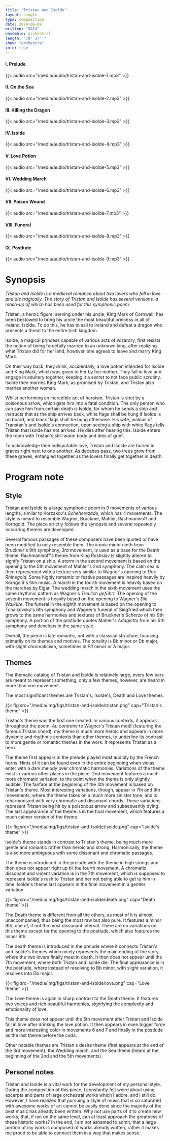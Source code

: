 ```yaml
---
title: "Tristan and Isolde"
layout: single
type: composition
date: 2024-06-09
written: "2024"
ensemble: orchestral
length: "79' 37''"
show: "orchestra"
info: true
---
```


#### I. Prelude

{{< audio src="/media/audio/tristan-and-isolde-1.mp3" >}}

#### II. On the Sea

{{< audio src="/media/audio/tristan-and-isolde-2.mp3" >}}

#### III. Killing the Dragon

{{< audio src="/media/audio/tristan-and-isolde-3.mp3" >}}

#### IV. Isolde

{{< audio src="/media/audio/tristan-and-isolde-4.mp3" >}}

#### V. Love Potion

{{< audio src="/media/audio/tristan-and-isolde-5.mp3" >}}

#### VI. Wedding March

{{< audio src="/media/audio/tristan-and-isolde-6.mp3" >}}

#### VII. Poison Wound

{{< audio src="/media/audio/tristan-and-isolde-7.mp3" >}}

#### VIII. Funeral

{{< audio src="/media/audio/tristan-and-isolde-8.mp3" >}}

#### IX. Postlude

{{< audio src="/media/audio/tristan-and-isolde-9.mp3" >}}

# Synopsis

*Tristan and Isolde is a medieval romance about two lovers who fall in love and die tragically. The story of Tristan and Isolde has several versions, a mash-up of which has been used for this symphonic poem.*

Tristan, a heroic figure, serving under his uncle, King Mark of Cornwall, has been bestowed to bring his uncle the most beautiful princess in all of Ireland, Isolde. To do this, he has to sail to Ireland and defeat a dragon who presents a threat to the entire Irish kingdom.

Isolde, a magical princess capable of various acts of wizardry, first resists the notion of being forcefully married to an unknown king, after realizing what Tristan did for her land, however, she agrees to leave and marry King Mark.

On their way back, they drink, accidentally, a love potion intended for Isolde and King Mark, which was given to her by her mother. They fall in love and engage in adultery together, keeping it a secret to not face public scrutiny. Isolde then marries King Mark, as promised by Tristan, and Tristan also marries another woman.

Whilst performing an incredible act of heroism, Tristan is shot by a poisonous arrow, which gets him into a fatal condition. The only person who can save him from certain death is Isolde, for whom he sends a ship and instructs that as the ship arrives back, white flags shall be hung if Isolde is on board, and black flags shall be hung otherwise. His wife, jealous of Transtan's and Isolde's connection, upon seeing a ship with white flags tells Tristan that Isolde has not arrived. He dies after hearing this. Isolde enters the room with Tristan's still-warm body and dies of grief.

To acknowledge their indisputable love, Tristan and Isolde are buried in graves right next to one another. As decades pass, two trees grow from these graves, entangled together as the lovers finally get together in death.

# Program note

## Style

Tristan and Isolde is a large symphonic poem in 9 movements of various lengths, similar to Korzakov's *Scheherezade*, which has 4 movements. The style is meant to resemble Wagner, Bruckner, Mahler, Rachmaninoff and Korngold. The piece strictly follows the synopsis and several repeatedly occurring themes are developed.

Several famous passages of these composers have been quoted or have been modified to only resemble them. The iconic minor ninth from Bruckner's 9th symphony, 3rd movement, is used as a base for the Death theme. Rachmaninoff's theme from King Rostislav is slightly altered to signify Tristan on a ship. A storm in the second movement is based on the opening to the 5th movement of Mahler's 2nd symphony. The calm sea is then represented with a texture very similar to Wagner's opening to *Das Rhinegold*. Some highly romantic or festive passages are inspired heavily by Korngold's film music. A march in the fourth movement is heavily based on the marches by Elgar. The wedding march in the sixth movement uses the same rhythmic pattern as Wagner's *Treulich geführt*. The opening of the seventh movement is heavily based on the opening to Wagner's *Die Walküre*. The funeral in the eighth movement is based on the opening to Tchaikovsky's 6th symphony and Wagner's funeral of Siegfried which then grows to the same harmonies and textures of Bruckner's *Scherzo* of his 9th symphony. A portion of the postlude quotes Mahler's *Adagietto* from his 5th symphony and develops in the same style.

Overall, the piece is late romantic, not with a classical structure, focusing primarily on its themes and motives. The tonality is Bb minor or Db major, with slight chromaticism, sometimes in F# minor or A major.

## Themes

The thematic catalog of Tristan and Isolde is relatively large, every few bars are meant to represent something, only a few themes, however, are heard in more than one movement.

The most significant themes are Tristan's, Isolde's, Death and Love themes.

{{< fig src="/media/img/figs/tristan-and-isolde/tristan.png" cap="Tristan's theme" >}}

Tristan's theme was the first one created. In various contexts, it appears throughout the poem. *Au contraire* to Wagner's Tristan motif (featuring the famous Tristan chord), my theme is much more heroic and appears in more dynamic and rhythmic contexts than other themes, to underline its contrast to more gentle or romantic themes in the work. It represents Tristan as a hero.

The theme first appears in the prelude played most audibly by the French horns. Hints of it can be found even in the entire beginning when violas enter with a dark melody over chromatic harmonies. Variations of the theme exist in various other places in the piece. 2nd movement features a much more chromatic variation, to the point when the theme is only slightly audible. The fanfare at the beginning of the 4th movement is based on Tristan's theme. Most interesting variations, though, appear in 7th and 8th movements, where the theme takes on a much more sinister tone, and is reharmonized with very chromatic and dissonant chords. These variations represent Tristan being hit by a poisonous arrow and subsequently dying. The last appearance of the theme is in the final movement, which features a much calmer version of the theme.

{{< fig src="/media/img/figs/tristan-and-isolde/isolde.png" cap="Isolde's theme" >}}

Isolde's theme stands in contrast to Tristan's theme, being much more gentle and romantic rather than heroic and strong. Harmonically, the theme is also more ambiguous with some dissonant and chromatic passages.

The theme is introduced in the prelude with the theme in high strings and then does not appear right up till the fourth movement. A chromatic dissonant and violent variation is in the 7th movement, which is supposed to represent Isolde's rush to Tristan and her not being able to get to him in time. Isolde's theme last appears in the final movement in a gentler variation.

{{< fig src="/media/img/figs/tristan-and-isolde/death.png" cap="Death theme" >}}

The Death theme is different from all the others, as most of it is almost unaccompanied, thus being the most raw but also pure. It features a minor 9th, one of, if not the most dissonant interval. There are no variations on this theme except for the opening to the postlude, which also features the minor 9th.

The death theme is introduced in the prelude where it connects Tristan's and Isolde's themes which nicely represents the main ending of the story, where the two lovers finally meet in death. It then does not appear until the 7th movement, where both Tristan and Isolde die. The final appearance is in the postlude, where instead of resolving to Bb minor, with slight variation, it resolves into Db major. 

{{< fig src="/media/img/figs/tristan-and-isolde/love.png" cap="Love theme" >}}

The Love theme is again in sharp contrast to the Death theme. It features two voices and rich beautiful harmonies, signifying the complexity and emotionality of love.

This theme does not appear until the 5th movement after Tristan and Isolde fall in love after drinking the love potion. It then appears in even bigger force and more interesting color in movements 6 and 7 and finally in the postlude as the last theme before the coda.

Other notable themes are Tristan's desire theme (first appears at the end of the 3rd movement), the Wedding march, and the Sea theme (heard at the beginning of the 2nd and the 5th movements).

## Personal notes

Tristan and Isolde is a vital work for the development of my personal style. During the composition of this piece, I constantly felt weird about using excerpts and parts of large orchestral works which I adore, and I still do. However, I have realized that pursuing a style of music that is so saturated with awesome works of art cannot be easily done since the majority of the best music has already been written. Why not use parts of it to create new works, that, if not on the same level, can at least approach the greatness of these historic works? In the end, I am not ashamed to admit, that a large portion of my work is composed of works already written, rather it makes me proud to be able to connect them in a way that makes sense.